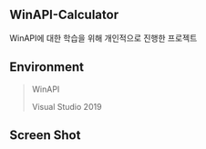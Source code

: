 <h2>WinAPI-Calculator</h2>

WinAPI에 대한 학습을 위해 개인적으로 진행한 프로젝트

<h2>Environment</h2>

>WinAPI
>
>Visual Studio 2019

<h2>Screen Shot</h2>
